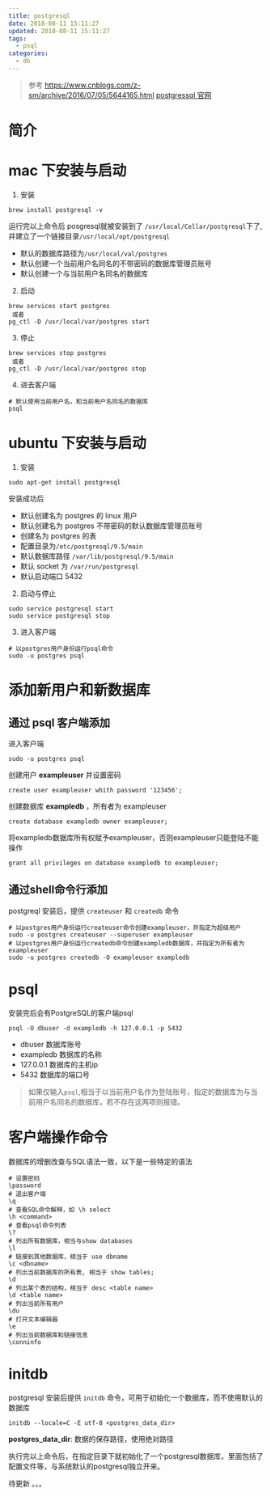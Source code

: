```yaml
---
title: postgresql
date: 2018-08-11 15:11:27
updated: 2018-08-11 15:11:27
tags:
  - psql
categories:
  - db
---
```


> 参考 https://www.cnblogs.com/z-sm/archive/2016/07/05/5644165.html
> [postgressql 官网](https://www.postgresql.org/docs/current/static/app-initdb.html)

# 简介

# mac 下安装与启动

1. 安装
```
brew install postgresql -v
```

运行完以上命令后 posgresql就被安装到了 `/usr/local/Cellar/postgresql`下了,并建立了一个链接目录`/usr/local/opt/postgresql`

- 默认的数据库路径为`/usr/local/val/postgres`
- 默认创建一个当前用户名同名的不带密码的数据库管理员账号
- 默认创建一个与当前用户名同名的数据库

2. 启动
```
brew services start postgres
 或者
pg_ctl -D /usr/local/var/postgres start
```

3. 停止
```
brew services stop postgres
 或者
pg_ctl -D /usr/local/var/postgres stop
```
4. 进去客户端
```
# 默认使用当前用户名，和当前用户名同名的数据库
psql
```

# ubuntu 下安装与启动

1. 安装
```
sudo apt-get install postgresql
```
安装成功后
- 默认创建名为 postgres 的 linux 用户
- 默认创建名为 postgres 不带密码的默认数据库管理员账号
- 创建名为 postgres 的表
- 配置目录为`/etc/postgresql/9.5/main`
- 默认数据库路径 `/var/lib/postgresql/9.5/main`
- 默认 socket 为 `/var/run/postgresql`
- 默认启动端口 5432

2. 启动与停止
```
sudo service postgresql start
sudo service postgresql stop
```

3. 进入客户端
```
# 以postgres用户身份运行psql命令
sudo -u postgres psql
```

# 添加新用户和新数据库
## 通过 psql 客户端添加
进入客户端
```
sudo -u postgres psql
```

创建用户 **exampleuser** 并设置密码
```
create user exampleuser whith password '123456';
```

创建数据库 **exampledb** ，所有者为 exampleuser
```
create database exampledb owner exampleuser;
```

将exampledb数据库所有权赋予exampleuser，否则exampleuser只能登陆不能操作
```
grant all privileges on database exampledb to exampleuser;
```

## 通过shell命令行添加
postgreql 安装后，提供 `createuser` 和 `createdb` 命令
```
# 以postgres用户身份运行createuser命令创建exampleuser，并指定为超级用户
sudo -u postgres createuser --superuser exampleuser
# 以postgres用户身份运行createdb命令创建exampledb数据库，并指定为所有者为exampleuser
sudo -u postgres createdb -O exampleuser exampledb
```

# psql

安装完后会有PostgreSQL的客户端psql
```
psql -U dbuser -d exampledb -h 127.0.0.1 -p 5432
```
- dbuser 数据库账号
- exampledb 数据库的名称
- 127.0.0.1 数据库的主机ip
- 5432 数据库的端口号

> 如果仅输入`psql`,相当于以当前用户名作为登陆账号，指定的数据库为与当前用户名同名的数据库，若不存在这两项则报错。

# 客户端操作命令

数据库的增删改查与SQL语法一致，以下是一些特定的语法

    # 设置密码
    \password
    # 退出客户端
    \q
    # 查看SQL命令解释，如 \h select
    \h <command>
    # 查看psql命令列表
    \?
    # 列出所有数据库，相当与show databases
    \l
    # 链接到其他数据库，相当于 use dbname
    \c <dbname>
    # 列出当前数据库的所有表, 相当于 show tables;
    \d
    # 列出某个表的结构，相当于 desc <table name>
    \d <table name>
    # 列出当前所有用户
    \du
    # 打开文本编辑器
    \e
    # 列出当前数据库和链接信息
    \conninfo

# initdb
postgresql 安装后提供 `initdb` 命令，可用于初始化一个数据库，而不使用默认的数据库

```
initdb --locale=C -E utf-8 <postgres_data_dir>
```

**postgres_data_dir**: 数据的保存路径，使用绝对路径

执行完以上命令后，在指定目录下就初始化了一个postgresql数据库，里面包括了配置文件等，与系统默认的postgresql独立开来。

待更新 。。。